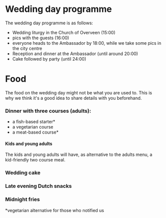 # Wedding day programme

The wedding day programme is as follows:

- Wedding liturgy in the Church of Overveen (15:00)
- pics with the guests (16:00)
- everyone heads to the Ambassador by 18:00, while we take some pics in the city centre
- Reception and dinner at the Ambassador (until around 20:00)
- Cake followed by party (until 24:00)


# Food

The food on the wedding day might not be what you are used to. This is why we think it's a good idea to share details with you beforehand.

### Dinner with three courses (adults):

- a fish-based starter*
- a vegetarian course
- a meat-based course*

#### Kids and young adults 

The kids and young adults will have, as alternative to the adults menu, a kid-friendly two course meal.

### Wedding cake

### Late evening Dutch snacks

### Midnight fries

*vegetarian alternative for those who notified us
